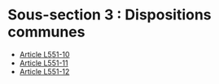 # Sous-section 3 : Dispositions communes

- [Article L551-10](article-l551-10.md)
- [Article L551-11](article-l551-11.md)
- [Article L551-12](article-l551-12.md)
